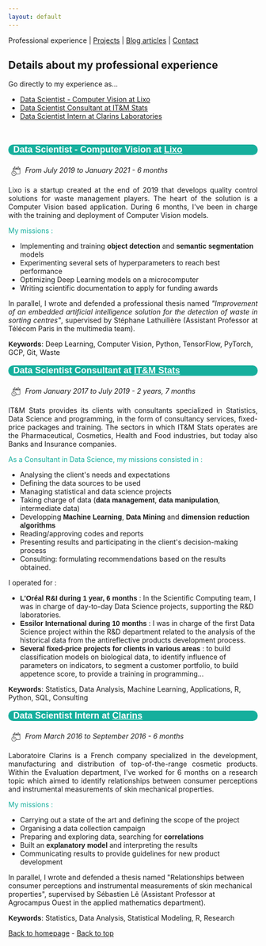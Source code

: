 ```yaml
---
layout: default
---
```

Professional experience | [Projects](./projects.html) | [Blog articles](./blog-articles.html) | [Contact](./contact.html)

## Details about my professional experience

Go directly to my experience as...

- [Data Scientist - Computer Vision at Lixo](#ds_cv_lixo)
- [Data Scientist Consultant at IT&M Stats](#ds_consult_itm)
- [Data Scientist Intern at Clarins Laboratories](#ds_intern_clarins)

<br>

<a name="ds_cv_lixo"></a>
<p style="font-weight: bold; font-family: 'Yanone Kaffeesatz', sans-serif; font-size:18px; background-color : #16af9d; color: white ; padding-left: 10px; border-radius: 10px;">Data Scientist - Computer Vision at <a style="color: white" href="https://lixo.tech/">Lixo</a></p>

<img src="assets/img/calendar.png" 
  style="vertical-align: middle ; padding: 5px" 
  width="20"> <i>From July 2019 to January 2021 - 6 months</i><br>

<p style="text-align: justify;">Lixo is a startup created at the end of 2019 that develops quality control solutions for waste management players. The heart of the solution is a Computer Vision based application. During 6 months, I've been in charge with the training and deployment of Computer Vision models.</p>  

<span style="color:#16af9d">My missions : </span>
* Implementing and training <span style="font-weight: bold; font-family: 'Yanone Kaffeesatz', sans-serif;">object detection</span> and <span style="font-weight: bold; font-family: 'Yanone Kaffeesatz', sans-serif;">semantic segmentation</span> models
* Experimenting several sets of hyperparameters to reach best performance
* Optimizing Deep Learning models on a microcomputer
* Writing scientific documentation to apply for funding awards

<p style="text-align: justify;">In parallel, I wrote and defended a professional thesis named <i>"Improvement of an embedded artificial intelligence solution for the detection of waste in sorting centres"</i>, supervised by Stéphane Lathuilière (Assistant Professor at Télécom Paris in the multimedia team).</p>

<span style="font-weight: bold; font-family: 'Yanone Kaffeesatz', sans-serif;">Keywords</span>: Deep Learning, Computer Vision, Python, TensorFlow, PyTorch, GCP, Git, Waste

<a name="ds_consult_itm"></a>
<p style="font-weight: bold; font-family: 'Yanone Kaffeesatz', sans-serif; font-size:18px; background-color : #16af9d; color: white ; padding-left: 10px; border-radius: 10px;">Data Scientist Consultant at <a style="color: white" href="http://www.itm-stats.com/">IT&M Stats</a>
</p>

<img src="assets/img/calendar.png" 
  style="vertical-align: middle ; padding: 5px" 
  width="20"> <i>From January 2017 to July 2019 - 2 years, 7 months</i><br>

<p style="text-align: justify;">IT&M Stats provides its clients with consultants specialized in Statistics, Data Science and programming, in the form of consultancy services, fixed-price packages and training. The sectors in which IT&M Stats operates are the Pharmaceutical, Cosmetics, Health and Food industries, but today also Banks and Insurance companies.</p> 

<span style="color:#16af9d">As a Consultant in Data Science, my missions consisted in : </span>
* Analysing the client's needs and expectations
* Defining the data sources to be used
* Managing  statistical and data science projects
* Taking charge of data (<span style="font-weight: bold; font-family: 'Yanone Kaffeesatz', sans-serif;">data management</span>, <span style="font-weight: bold; font-family: 'Yanone Kaffeesatz', sans-serif;">data manipulation</span>, intermediate data)
* Developping <span style="font-weight: bold; font-family: 'Yanone Kaffeesatz', sans-serif;">Machine Learning</span>, <span style="font-weight: bold; font-family: 'Yanone Kaffeesatz', sans-serif;">Data Mining</span> and <span style="font-weight: bold; font-family: 'Yanone Kaffeesatz', sans-serif;">dimension reduction algorithms</span>
* Reading/approving codes and reports
* Presenting results and participating in the client's decision-making process
* Consulting: formulating recommendations based on the results obtained.

I operated for : 
* <span style="font-weight: bold; font-family: 'Yanone Kaffeesatz', sans-serif;">L'Oréal R&I during 1 year, 6 months</span> : In the Scientific Computing team, I was in charge of day-to-day Data Science projects, supporting the R&D laboratories. 
* <span style="font-weight: bold; font-family: 'Yanone Kaffeesatz', sans-serif;">Essilor International during 10 months</span> : I was in charge of the first Data Science project within the R&D department related to the analysis of the historical data from the antireflective products development process. 
* <span style="font-weight: bold; font-family: 'Yanone Kaffeesatz', sans-serif;">Several fixed-price projects for clients in various areas</span> : to build classification models on biological data, to identify influence of parameters on indicators, to segment a customer portfolio, to build appetence score, to provide a training in programming...

<span style="font-weight: bold; font-family: 'Yanone Kaffeesatz', sans-serif;">Keywords</span>: Statistics, Data Analysis, Machine Learning, Applications, R, Python, SQL, Consulting

<a name="ds_intern_clarins"></a>
<p style="font-weight: bold; font-family: 'Yanone Kaffeesatz', sans-serif; font-size:18px; background-color : #16af9d; color: white ; padding-left: 10px; border-radius: 10px;">Data Scientist Intern at <a style="color: white" href="http://www.groupeclarins.com/en">Clarins</a>
</p>

<img src="assets/img/calendar.png" 
  style="vertical-align: middle ; padding: 5px" 
  width="20"> <i>From March 2016 to September 2016 - 6 months</i><br>

<p style="text-align: justify;">Laboratoire Clarins is a French company specialized in the development, manufacturing and distribution of top-of-the-range cosmetic products. Within the Evaluation department, I've worked for 6 months on a research topic which aimed to identify relationships between consumer perceptions and instrumental measurements of skin mechanical properties.</p> 

<span style="color:#16af9d">My missions : </span>
* Carrying out a state of the art and defining the scope of the project
* Organising a data collection campaign
* Preparing and exploring data, searching for <span style="font-weight: bold; font-family: 'Yanone Kaffeesatz', sans-serif;">correlations</span>
* Built an <span style="font-weight: bold; font-family: 'Yanone Kaffeesatz', sans-serif;">explanatory model</span> and interpreting the results
* Communicating results to provide guidelines for new product development

In parallel, I wrote and defended a thesis named "Relationships between consumer perceptions and instrumental measurements of skin mechanical properties", supervised by Sébastien Lê (Assistant Professor at Agrocampus Ouest in the applied mathematics department).

<span style="font-weight: bold; font-family: 'Yanone Kaffeesatz', sans-serif;">Keywords</span>: Statistics, Data Analysis, Statistical Modeling, R, Research

[Back to homepage](./) - <a href="https://camillecochener.github.io/professional-experience.html">Back to top</a>
